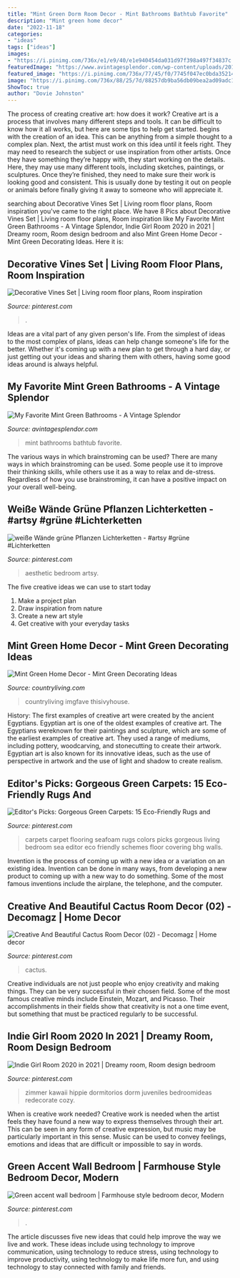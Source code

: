 ```yaml
---
title: "Mint Green Dorm Room Decor - Mint Bathrooms Bathtub Favorite"
description: "Mint green home decor"
date: "2022-11-18"
categories:
- "ideas"
tags: ["ideas"]
images:
- "https://i.pinimg.com/736x/e1/e9/40/e1e940454da031d97f398a497f34837c.jpg"
featuredImage: "https://www.avintagesplendor.com/wp-content/uploads/2015/12/caedeb17dfd9e05b654a84be3381f9f2.jpg"
featured_image: "https://i.pinimg.com/736x/77/45/f0/7745f047ec0bda3521406232c2a201d0.jpg"
image: "https://i.pinimg.com/736x/88/25/7d/88257db9ba56db09bea2ad09adc10648.jpg"
ShowToc: true
author: "Dovie Johnston"
---
```



The process of creating creative art: how does it work?
Creative art is a process that involves many different steps and tools. It can be difficult to know how it all works, but here are some tips to help get started. 
 begins with the creation of an idea. This can be anything from a simple thought to a complex plan. Next, the artist must work on this idea until it feels right. They may need to research the subject or use inspiration from other artists. Once they have something they’re happy with, they start working on the details. Here, they may use many different tools, including sketches, paintings, or sculptures. Once they’re finished, they need to make sure their work is looking good and consistent. This is usually done by testing it out on people or animals before finally giving it away to someone who will appreciate it.

	

		
searching about Decorative Vines Set | Living room floor plans, Room inspiration you've came to the right place. We have 8 Pics about Decorative Vines Set | Living room floor plans, Room inspiration like My Favorite Mint Green Bathrooms - A Vintage Splendor, Indie Girl Room 2020 in 2021 | Dreamy room, Room design bedroom and also Mint Green Home Decor - Mint Green Decorating Ideas. Here it is:
		
    
## Decorative Vines Set | Living Room Floor Plans, Room Inspiration

<img loading=lazy src="https://i.pinimg.com/736x/88/25/7d/88257db9ba56db09bea2ad09adc10648.jpg" onerror="this.onerror=null;this.src='https://tse1.mm.bing.net/th?id=OIP.o_Jot7FW0swviOq2DvegsgHaJ4&amp;pid=15.1';" alt="Decorative Vines Set | Living room floor plans, Room inspiration">

_Source: pinterest.com_

>. 

	

Ideas are a vital part of any given person's life. From the simplest of ideas to the most complex of plans, ideas can help change someone's life for the better. Whether it's coming up with a new plan to get through a hard day, or just getting out your ideas and sharing them with others, having some good ideas around is always helpful.

    
## My Favorite Mint Green Bathrooms - A Vintage Splendor

<img loading=lazy src="https://www.avintagesplendor.com/wp-content/uploads/2015/12/caedeb17dfd9e05b654a84be3381f9f2.jpg" onerror="this.onerror=null;this.src='https://tse2.mm.bing.net/th?id=OIP.UXYXs-m5b4gcXj_SzxPsfQHaLI&amp;pid=15.1';" alt="My Favorite Mint Green Bathrooms - A Vintage Splendor">

_Source: avintagesplendor.com_

>mint bathrooms bathtub favorite. 

	

The various ways in which brainstroming can be used?
There are many ways in which brainstroming can be used. Some people use it to improve their thinking skills, while others use it as a way to relax and de-stress. Regardless of how you use brainstroming, it can have a positive impact on your overall well-being.

    
## Weiße Wände Grüne Pflanzen Lichterketten - #artsy #grüne #Lichterketten

<img loading=lazy src="https://i.pinimg.com/736x/cd/e6/5e/cde65e009c23f8ceb1830eb6ce0bfefa.jpg" onerror="this.onerror=null;this.src='https://tse2.mm.bing.net/th?id=OIP.BizER9EVYI1xHLpQagxgswHaJ3&amp;pid=15.1';" alt="weiße Wände grüne Pflanzen Lichterketten - #artsy #grüne #Lichterketten">

_Source: pinterest.com_

>aesthetic bedroom artsy. 

	

The five creative ideas we can use to start today
1. Make a project plan
2. Draw inspiration from nature
3. Create a new art style
4. Get creative with your everyday tasks 

    
## Mint Green Home Decor - Mint Green Decorating Ideas

<img loading=lazy src="https://hips.hearstapps.com/hmg-prod.s3.amazonaws.com/images/wild-for-mint-green-paneling-cl-0518-1523654840.jpg?crop=1xw:1xh;center,top&amp;resize=768:*" onerror="this.onerror=null;this.src='https://tse1.mm.bing.net/th?id=OIP.jQxI5ELu4bxqaw44iZIc-QHaLH&amp;pid=15.1';" alt="Mint Green Home Decor - Mint Green Decorating Ideas">

_Source: countryliving.com_

>countryliving imgfave thisivyhouse. 

	

History: The first examples of creative art were created by the ancient Egyptians.
Egyptian art is one of the oldest examples of creative art. The Egyptians wereknown for their paintings and sculpture, which are some of the earliest examples of creative art. They used a range of mediums, including pottery, woodcarving, and stonecutting to create their artwork. Egyptian art is also known for its innovative ideas, such as the use of perspective in artwork and the use of light and shadow to create realism.

    
## Editor&#039;s Picks: Gorgeous Green Carpets: 15 Eco-Friendly Rugs And

<img loading=lazy src="https://i.pinimg.com/736x/5f/96/33/5f9633e5319cc1554149ea1c214cb739--carpet-colors-green-carpet.jpg" onerror="this.onerror=null;this.src='https://tse1.mm.bing.net/th?id=OIP.fcgyaacUtBXA2QSKJGOlTQAAAA&amp;pid=15.1';" alt="Editor&#039;s Picks: Gorgeous Green Carpets: 15 Eco-Friendly Rugs and">

_Source: pinterest.com_

>carpets carpet flooring seafoam rugs colors picks gorgeous living bedroom sea editor eco friendly schemes floor covering bhg walls. 

	

Invention is the process of coming up with a new idea or a variation on an existing idea. Invention can be done in many ways, from developing a new product to coming up with a new way to do something. Some of the most famous inventions include the airplane, the telephone, and the computer.

    
## Creative And Beautiful Cactus Room Decor (02) - Decomagz | Home Decor

<img loading=lazy src="https://i.pinimg.com/736x/77/45/f0/7745f047ec0bda3521406232c2a201d0.jpg" onerror="this.onerror=null;this.src='https://tse2.mm.bing.net/th?id=OIP.pheA_c9g8VUWaxaeUQJlRAHaLH&amp;pid=15.1';" alt="Creative And Beautiful Cactus Room Decor (02) - Decomagz | Home decor">

_Source: pinterest.com_

>cactus. 

	

Creative individuals are not just people who enjoy creativity and making things. They can be very successful in their chosen field. Some of the most famous creative minds include Einstein, Mozart, and Picasso. Their accomplishments in their fields show that creativity is not a one time event, but something that must be practiced regularly to be successful.

    
## Indie Girl Room 2020 In 2021 | Dreamy Room, Room Design Bedroom

<img loading=lazy src="https://i.pinimg.com/736x/b7/d5/b4/b7d5b4a4a3f9be21b461ed5f021f2faa.jpg" onerror="this.onerror=null;this.src='https://tse2.mm.bing.net/th?id=OIP.lkW5kq5ub9jrCD9d6yc4FAHaNF&amp;pid=15.1';" alt="Indie Girl Room 2020 in 2021 | Dreamy room, Room design bedroom">

_Source: pinterest.com_

>zimmer kawaii hippie dormitorios dorm juveniles bedroomideas redecorate cozy. 

	

When is creative work needed?
Creative work is needed when the artist feels they have found a new way to express themselves through their art. This can be seen in any form of creative expression, but music may be particularly important in this sense. Music can be used to convey feelings, emotions and ideas that are difficult or impossible to say in words.

    
## Green Accent Wall Bedroom | Farmhouse Style Bedroom Decor, Modern

<img loading=lazy src="https://i.pinimg.com/736x/e1/e9/40/e1e940454da031d97f398a497f34837c.jpg" onerror="this.onerror=null;this.src='https://tse2.mm.bing.net/th?id=OIP.5DBW7Y6O7zB6KQTw1AbweAHaJ3&amp;pid=15.1';" alt="Green accent wall bedroom | Farmhouse style bedroom decor, Modern">

_Source: pinterest.com_

>. 

	

The article discusses five new ideas that could help improve the way we live and work. These ideas include using technology to improve communication, using technology to reduce stress, using technology to improve productivity, using technology to make life more fun, and using technology to stay connected with family and friends.


